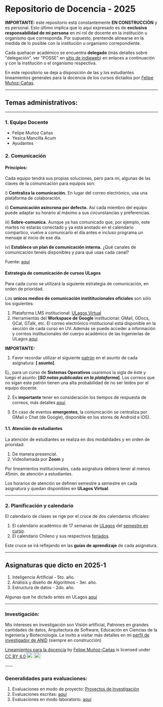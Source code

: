 # Repositorio de Docencia - 2025

**IMPORTANTE:** este repositorio está constantemente **EN CONSTRUCCIÓN** y es personal. Esto último implica que lo aquí expresado es de **exclusiva responsabilidad de mi persona** en mi rol de docente en la institución u organismo que corresponda. Por supuesto, prentende alinearse en la medida de lo posible con la institución u organismo correpondiente.

Cada quehacer académico se encuentra **delegado** (más detalles sobre "delegación", ver "POSSE" en [sitio de indieweb](https://indieweb.org/POSSE)) en enlaces a continuación y con la institución o el organismo respectiva.

En este repositorio se deja a disposición de las y los estudiantes lineamientos generales para la docencia de los cursos dictados por [Felipe Muñoz-Cañas](https://felipe-mc.link).

----
## Temas administrativos:
----
### 1. Equipo Docente

- Felipe Muñoz Cañas
- Yesica Mancilla Acum
- Ayudantes


### 2. Comunicación

#### Principios:

Cada equipo tendrá sus propias soluciones, pero para mí, algunas de las claves de la comunicación para equipos son:

i) **Centraliza la comunicación.** En lugar del correo electrónico, usa una plataforma de colaboración.

ii) **Comunicación asíncrona por defecto.** Así cada miembro del equipo puede adaptar su horario al máximo a sus circunstancias y preferencias.

iii) **Sobre-comunica.** Aunque ya has comunicado que, por ejemplo, este martes no estarás conectado y ya está anotado en el calendario compartico, vuelve a comunicarlo el día antes e incluso programa un mensaje al inicio de ese día.

iv) **Establece un plan de comunicación interna.** ¿Qué canales de comunicación tenéis disponibles y para qué usas cada canal?

Fuente: [aquí](https://micro.blog/jeroensangers/12372424)


#### Estrategia de comunicación de cursos ULagos

Para cada curso se utilizará la siguiente estrategia de comunicación, en orden de prioridad.

Los **unicos medios de comunicación instititucionales oficiales** son sólo los siguientes: 

1. Plataforma LMS institucional: [ULagos Virtual](https://www.ulagosvirtual.cl) 
2. Herramientas del **Workspace de Google** institucional: GMail, GDocs, GCal, GTalk, etc. El correo electrónico institucional está disponible en la sección de cada curso en UV. Además se puede acceder a información y correos institucionales del cuerpo académico de las Ingenierías de ULagos [aquí](https://ingenierias.ulagos.cl/cuerpoacademico/).

**IMPORTANTE:**

1. Favor recordar utilizar el siguiente [patrón](https://es.wikipedia.org/wiki/Patr%C3%B3n_(estructura)) en el asunto de cada asignatura: **\[<Curso> asunto\]**.

  Ej., para un curso de **Sistemas Operativos** usaremos la sigla de éste y luego el asunto: **\[_SO notas publicadas en la plataforma_\]**. Los correos que no sigan este patrón tienen una alta probabilidad de no ser leídos por el equipo docente.

2. Es **importante** tener en consideración los tiempos de respuesta de correos, más detalles [aquí](https://felipe.micro.blog/emailulagos/).

5. En caso de eventos **emergentes**, la comunicación se centraliza por GMail o Chat (de Google), disponible en los stores de Android e iOS).

#### 1.1. Atención de estudiantes

La atención de estudiantes se realiza en dos modalidades y en orden de prioridad:

1. De manera presencial.
2. Videollamada por **Zoom** y

Por lineamientos institucionales, cada asignatura debiera tener al menos 45min. de atención a estudiantes. 

Los horarios de atención se definen semestre a semestre en cada asignatura y quedan disponibles en **ULagos Virtual**.

----
### 2. Planificación y calendario

El calendario de clases se rige por el cruce de dos calendarios oficiales:

1. El calendario académico de 17 semanas de [ULagos](https://www.ulagos.cl) del [semestre en curso](https://www.ulagos.cl/portal-del-estudiante/calendario-academico/).
2. El calendario Chileno y sus respectivos [feriados](https://www.feriados.cl).

Este cruce se irá reflejando en las **guías de aprendizaje** de cada asignatura.

----
## Asignaturas que dicto en 2025-1

1. Inteligencia Artificial - 5to. año.
2. Análisis y diseño de Algoritmos - 3er. año.
3. Estructura de datos - 2do. año.


Algunas que he dictado antes en ULagos [aquí](https://github.com/femunoz/clases/blob/main/documents/README.md)

----
### Investigación:

Mis intereses en investigación son Visión artificial, Patrones en grandes cantidades de datos, Arquitectura de Software, Educación en Ciencias de la Ingeniería y Biotecnología. Le invito a visitar más detalles en mi [perfil de investigador de ANID](https://investigadores.anid.cl/es/people/48971-Felipe_Muoz) (siempre en construcción)



<p xmlns:cc="http://creativecommons.org/ns#" xmlns:dct="http://purl.org/dc/terms/"><a property="dct:title" rel="cc:attributionURL" href="https://github.com/femunoz/clases">Lineamientos para la docencia</a> by <a rel="cc:attributionURL dct:creator" property="cc:attributionName" href="https://felipe.micro.blog/about">Felipe Muñoz-Cañas</a> is licensed under <a href="https://creativecommons.org/licenses/by/4.0/?ref=chooser-v1" target="_blank" rel="license noopener noreferrer" style="display:inline-block;">CC BY 4.0<img style="height:22px!important;margin-left:3px;vertical-align:text-bottom;" src="https://mirrors.creativecommons.org/presskit/icons/cc.svg?ref=chooser-v1" alt=""><img style="height:22px!important;margin-left:3px;vertical-align:text-bottom;" src="https://mirrors.creativecommons.org/presskit/icons/by.svg?ref=chooser-v1" alt=""></a></p>
----

### Generalidades para evaluaciones:

1. Evaluaciones en modo de proyecto: [Proyectos de Investigación](https://github.com/femunoz/clases/blob/a1e3bb3bdd1a0c80b60c54723df4e519a9d77c46/reglas_varias/Investigacio%CC%81n%20-%20Lineamientos%20generales.pdf)
2. Evaluaciones escritas: [aquí](https://github.com/femunoz/clases/blob/a1e3bb3bdd1a0c80b60c54723df4e519a9d77c46/reglas_varias/Instrucciones%20generales%20-%20Ev.%20escritas..md)
3. Evaluaciones en modo laboratorio: [aquí](https://github.com/femunoz/clases/blob/a1e3bb3bdd1a0c80b60c54723df4e519a9d77c46/reglas_varias/Instrucciones%20generales%20-%20Ev.%20laboratorio.md)

